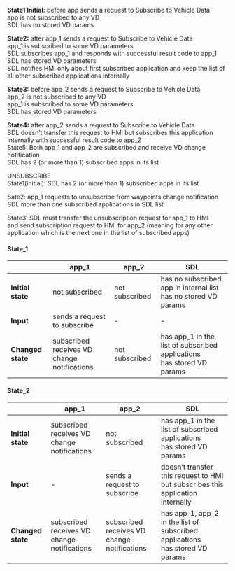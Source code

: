 **State1 Initial:** before app sends a request to Subscribe to Vehicle Data  
app is not subscribed to any VD  
SDL has no stored VD params	

**State2:** after app_1 sends a request to Subscribe to Vehicle Data  
app_1 is subscribed to some VD parameters  
SDL subscribes app_1 and responds with successful result code to app_1  
SDL has stored VD parameters  
SDL notifies HMI only about first subscribed application and keep the list of all other subscribed applications internally

**State3:** before app_2 sends a request to Subscribe to Vehicle Data  
app_2 is not subscribed to any VD  
app_1 is subscribed to some VD parameters  
SDL has stored VD parameters

**State4:** after app_2 sends a request  to Subscribe to Vehicle Data  
SDL doesn’t transfer this request to HMI but subscribes this application internally with successful result code to app_2  
State5: Both app_1 and app_2 are subscribed and receive VD change notification  
SDL has 2 (or more than 1) subscribed apps in its list

UNSUBSCRIBE  
State1(initial): SDL has 2 (or more than 1) subscribed apps in its list  

Sate2: app_1 requests to unsubscribe from waypoints change notification  
SDL more than one subscribed applications in SDL list  

State3: SDL must transfer the unsubscription request for app_1 to HMI   
and send subscription request to HMI for app_2 (meaning for any other application which is the next one in the list of subscribed apps)

#### State_1

||app_1|app_2|SDL|
|---|---|---|---|
|**Initial state**|not subscribed|not subscribed|has no subscribed app in internal list<br> has no stored VD params|
|**Input**|sends a request to subscribe|-|-|
|**Changed state**|subscribed<br>receives VD change notifications|not subscribed|has app_1 in the list of subscribed applications<br> has stored VD params|

#### State_2
||app_1|app_2|SDL|
|---|---|---|---|
|**Initial state**|subscribed<br>receives VD change notifications|not subscribed|has app_1 in the list of subscribed applications<br> has stored VD params|
|**Input**|-|sends a request to subscribe|doesn’t transfer this request to HMI but subscribes this application internally|
|**Changed state**|subscribed<br>receives VD change notifications|subscribed<br>receives VD change notifications|has app_1, app_2 in the list of subscribed applications<br> has stored VD params|
